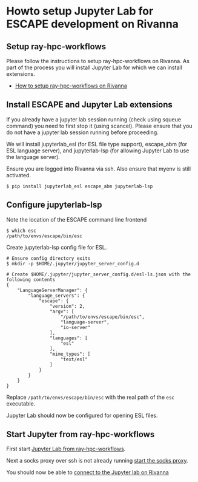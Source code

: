 # Howto setup Jupyter Lab for ESCAPE development on Rivanna


## Setup ray-hpc-workflows

Please follow the instructions to setup ray-hpc-workflows on Rivanna.
As part of the process you will install Jupyter Lab for which we can install extensions.

* [How to setup ray-hpc-workflows on Rivanna](https://github.com/NSSAC/ray-hpc-workflows/blob/main/docs/rivanna-setup.md)

## Install ESCAPE and Jupyter Lab extensions


If you already have a jupyter lab session running (check using squeue command)
you need to first stop it (using scancel).
Please ensure that you do not have a jupyter lab session running
before proceeding.

We will install jupyterlab_esl (for ESL file type support),
escape_abm (for ESL language server),
and jupyterlab-lsp (for allowing Jupyter Lab to use the language server).

Ensure you are logged into Rivanna via ssh. Also ensure that myenv is still activated.

```
$ pip install jupyterlab_esl escape_abm jupyterlab-lsp
```

## Configure jupyterlab-lsp

Note the location of the ESCAPE command line frontend

```
$ which esc
/path/to/envs/escape/bin/esc
```

Create jupyterlab-lsp config file for ESL.

```
# Ensure config directory exits
$ mkdir -p $HOME/.jupyter/jupyter_server_config.d

# Create $HOME/.jupyter/jupyter_server_config.d/esl-ls.json with the following contents
{
    "LanguageServerManager": {
        "language_servers": {
            "escape": {
                "version": 2,
                "argv": [
                    "/path/to/envs/escape/bin/esc",
                    "language-server",
                    "io-server"
                ],
                "languages": [
                    "esl"
                ],
                "mime_types": [
                    "text/esl"
                ]
            }
        }
    }
}
```

Replace `/path/to/envs/escape/bin/esc` with
the real path of the `esc` executable.

Jupyter Lab should now be configured for opening ESL files.

## Start Jupyter from ray-hpc-workflows

First start [Jupyter Lab from ray-hpc-workflows](https://github.com/NSSAC/ray-hpc-workflows/blob/main/docs/rivanna-setup.md#start-jupyter-from-ray-hpc-workflows).

Next a socks proxy over ssh is not already running
[start the socks proxy](https://github.com/NSSAC/ray-hpc-workflows/blob/main/docs/rivanna-setup.md#start-jupyter-from-ray-hpc-workflows).

You should now be able to [connect to the Jupyter lab on Rivanna](https://github.com/NSSAC/ray-hpc-workflows/blob/main/docs/rivanna-setup.md#connect-to-the-jupyter-notebook-on-rivanna-from-your-local-browser)

